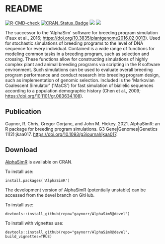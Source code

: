 # README #

[![R-CMD-check](https://github.com/gaynorr/AlphaSimR/actions/workflows/R-CMD-check.yaml/badge.svg)](https://github.com/gaynorr/AlphaSimR/actions/workflows/R-CMD-check.yaml)
[![CRAN_Status_Badge](http://www.r-pkg.org/badges/version/AlphaSimR)](https://cran.r-project.org/package=AlphaSimR)
[![](http://cranlogs.r-pkg.org/badges/grand-total/AlphaSimR)](https://cran.r-project.org/package=AlphaSimR)
[![](http://cranlogs.r-pkg.org/badges/AlphaSimR)](https://cran.r-project.org/package=AlphaSimR)

The successor to the 'AlphaSim' software for breeding program simulation (Faux et al., 2016; https://doi.org/10.3835/plantgenome2016.02.0013). Used for stochastic simulations of breeding programs to the level of DNA sequence for every individual. Contained is a wide range of functions for modeling common tasks in a breeding program, such as selection and crossing. These functions allow for constructing simulations of highly complex plant and animal breeding programs via scripting in the R software environment. Such simulations can be used to evaluate overall breeding program performance and conduct research into breeding program design, such as implementation of genomic selection. Included is the 'Markovian Coalescent Simulator' ('MaCS') for fast simulation of biallelic sequences according to a population demographic history (Chen et al., 2009; https://doi.org/10.1101/gr.083634.108).

## Publication

Gaynor, R. Chris, Gregor Gorjanc, and John M. Hickey. 2021. AlphaSimR: an R package for breeding program simulations. G3 Gene|Genomes|Genetics 11(2):jkaa017. https://doi.org/10.1093/g3journal/jkaa017.

## Download

[AlphaSimR](https://cran.r-project.org/package=AlphaSimR) is available on CRAN.

To install use:

    install.packages('AlphaSimR')

The development version of AlphaSimR (potentially unstable) can be accessed from the devel branch on GitHub.

To install use:

    devtools::install_github(repo="gaynorr/AlphaSimR@devel")

To install with vignettes use:

    devtools::install_github(repo="gaynorr/AlphaSimR@devel", build_vignettes=TRUE)

